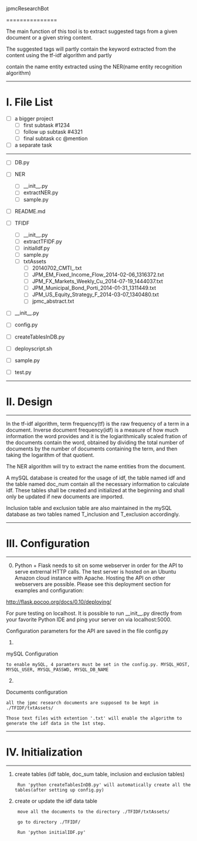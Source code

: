jpmcResearchBot

===============

The main function of this tool is to extract suggested tags from a given document or a given string content.

The suggested tags will partly contain the keyword extracted from the content using the tf-idf algorithm and partly 

contain the name entity extracted using the NER(name entity recognition algorithm)

----------

# I. File List
- [ ] a bigger project
  - [ ] first subtask #1234
  - [ ] follow up subtask #4321
  - [ ] final subtask cc @mention
- [ ] a separate task

----------
- [ ] DB.py

- [ ] NER
  - [ ] \_\_init\_\_.py
  - [ ] extractNER.py
  - [ ] sample.py

- [ ]  README.md

- [ ] TFIDF

  - [ ] \_\_init\_\_.py
  - [ ] extractTFIDF.py
  - [ ] initialIdf.py
  - [ ] sample.py
  - [ ] txtAssets
    - [ ] 20140702\_CMTI\_.txt
    - [ ] JPM\_EM\_Fixed\_Income\_Flow\_2014-02-06\_1316372.txt
    - [ ] JPM\_FX\_Markets\_Weekly\_Cu\_2014-07-19\_1444037.txt
    - [ ] JPM\_Municipal\_Bond\_Porti\_2014-01-31\_1311449.txt
    - [ ] JPM\_US\_Equity\_Strategy\_F\_2014-03-07\_1340480.txt
    - [ ] jpmc\_abstract.txt

- [ ] \_\_init\_\_.py
- [ ] config.py
- [ ] createTablesInDB.py
- [ ] deployscript.sh
- [ ] sample.py
- [ ] test.py

----------

# II. Design

----------

In the tf-idf algorithm, term frequency(tf) is the raw frequency of a term in a document. Inverse document frequency(idf) is a measure of how much information the word provides and it is the logiarithmically scaled fration of the documents contain the word, obtained by dividing the total number of documents by the number of documents containing the term, and then taking the logarithm of that quotient.

The NER algorithm will try to extract the name entities from the document. 

A mySQL database is created for the usage of idf, the table named idf and the table named doc\_num contain all the necessary information to calculate idf. These tables shall be created and initialized at the beginning and shall only be updated if new documents are imported.

Inclusion table and exclusion table are also maintained in the mySQL database as two tables named T\_inclusion and T\_exclusion accordingly.

-----------

# III. Configuration

-----------

0) Python + Flask needs to sit on some webserver in order for the API to serve extrernal HTTP calls. The test server is hosted on an Ubuntu Amazon cloud instance with Apache. Hosting the API on other webservers are possible. Please see this deployment section for examples and configuration:

http://flask.pocoo.org/docs/0.10/deploying/

For pure testing on localhost. It is possible to run \_\_init\_\_.py directly from your favorite Python IDE and ping your server on via localhost:5000.

Configuration parameters for the API are saved in the file config.py

1)

mySQL Configuration

    to enable mySQL, 4 paramters must be set in the config.py. MYSQL_HOST, MYSQL_USER, MYSQL_PASSWD, MYSQL_DB_NAME

2)

Documents configuration

    all the jpmc research documents are supposed to be kept in ./TFIDF/txtAssets/ 

    Those text files with extention '.txt' will enable the algorithm to generate the idf data in the 1st step.

-----------

# IV. Initialization

-----------

1) create tables (idf table, doc\_sum table, inclusion and exclusion tables)

        Run 'python createTablesInDB.py' will automatically create all the tables(after setting up config.py)

2) create or update the idf data table

        move all the documents to the directory ./TFIDF/txtAssets/

        go to directory ./TFIDF/

        Run 'python initialIDF.py' 

